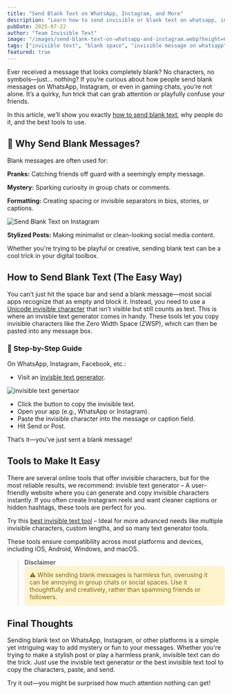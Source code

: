 ```yaml
---
title: "Send Blank Text on WhatsApp, Instagram, and More"
description: "Learn how to send invisible or blank text on whatsapp, instagram and on other social apps."
pubDate: 2025-07-22
author: "Team Invisible Text"
image: "/images/send-blank-text-on-whatsapp-and-instagram.webp?height=600&width=1200"
tags: ["invisible text", "blank space", "invisible message on whatsapp"]
featured: true
---
```


Ever received a message that looks completely blank? No characters, no symbols—just... nothing? If you’re curious about how people send blank messages on WhatsApp, Instagram, or even in gaming chats, you’re not alone. It’s a quirky, fun trick that can grab attention or playfully confuse your friends.

In this article, we’ll show you exactly <u>[how to send blank text](/blog/how-to-use-invisible-characters-in-social-media)</u>, why people do it, and the best tools to use.

## 💬 Why Send Blank Messages?


Blank messages are often used for:

**Pranks:** Catching friends off guard with a seemingly empty message.

**Mystery:** Sparking curiosity in group chats or comments.

**Formatting:** Creating spacing or invisible separators in bios, stories, or captions.

![Send Blank Text on Instagram](/images/blank-message-on-facebook-instagram.webp "Send Invisible Messages on Social apps")

**Stylized Posts:** Making minimalist or clean-looking social media content.

Whether you're trying to be playful or creative, sending blank text can be a cool trick in your digital toolbox.

## How to Send Blank Text (The Easy Way)

You can’t just hit the space bar and send a blank message—most social apps recognize that as empty and block it. Instead, you need to use a <u>[Unicode invisible character](/unicode)</u> that isn’t visible but still counts as text.
This is where an invisble text generator comes in handy. These tools let you copy invisible characters like the Zero Width Space (ZWSP), which can then be pasted into any message box.

### 📲 Step-by-Step Guide

On WhatsApp, Instagram, Facebook, etc.:

* Visit an <u>[invisble text generator](https://www.invsibletext.me)</u>.

![invisible text genertaor](/images/invisible-text.webp "blank text")

* Click the button to copy the invisible text.
* Open your app (e.g., WhatsApp or Instagram).
* Paste the invisible character into the message or caption field.
* Hit Send or Post.

That’s it—you’ve just sent a blank message!

## Tools to Make It Easy
There are several online tools that offer invisible characters, but for the most reliable results, we recommend:
invisble text generator – A user-friendly website where you can generate and copy invisible characters instantly. If you often create Instagram reels and want cleaner captions or hidden hashtags, these tools are perfect for you.

Try this <u>[best invisible text tool](https://www.invisibletext.me)</u> – Ideal for more advanced needs like multiple invisible characters, custom lengths, and so many text generator tools.


These tools ensure compatibility across most platforms and devices, including iOS, Android, Windows, and macOS.

> **Disclaimer**
> <span style="background-color:#FFF3CD; display:block; padding:12px; border-radius:6px; color:#856404;">
> ⚠️ While sending blank messages is harmless fun, overusing it can be annoying in group chats or social spaces. Use it thoughtfully and creatively, rather than spamming friends or followers.
> </span>

## Final Thoughts

Sending blank text on WhatsApp, Instagram, or other platforms is a simple yet intriguing way to add mystery or fun to your messages. Whether you're trying to make a stylish post or play a harmless prank, invisible text can do the trick. Just use the invisble text generator or the best invisible text tool to copy the characters, paste, and send.

Try it out—you might be surprised how much attention nothing can get!